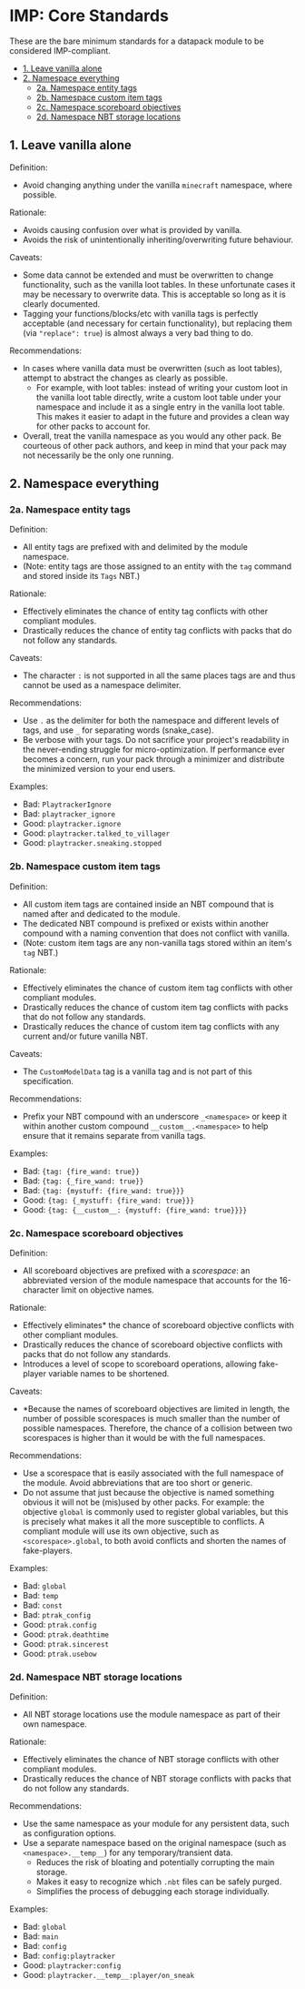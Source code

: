 # IMP: Core Standards

These are the bare minimum standards for a datapack module to be considered IMP-compliant.

- [1. Leave vanilla alone](#1-leave-vanilla-alone)
- [2. Namespace everything](#2-namespace-everything)
  - [2a. Namespace entity tags](#2a-namespace-entity-tags)
  - [2b. Namespace custom item tags](#2b-namespace-custom-item-tags)
  - [2c. Namespace scoreboard objectives](#2c-namespace-scoreboard-objectives)
  - [2d. Namespace NBT storage locations](#2d-namespace-NBT-storage-locations)

## 1. Leave vanilla alone

Definition:

- Avoid changing anything under the vanilla `minecraft` namespace, where possible.

Rationale:

- Avoids causing confusion over what is provided by vanilla.
- Avoids the risk of unintentionally inheriting/overwriting future behaviour.

Caveats:

- Some data cannot be extended and must be overwritten to change functionality, such as the vanilla loot tables. In these unfortunate cases it may be necessary to overwrite data. This is acceptable so long as it is clearly documented.
- Tagging your functions/blocks/etc with vanilla tags is perfectly acceptable (and necessary for certain functionality), but replacing them (via `"replace": true`) is almost always a very bad thing to do.

Recommendations:

- In cases where vanilla data must be overwritten (such as loot tables), attempt to abstract the changes as clearly as possible.
  - For example, with loot tables: instead of writing your custom loot in the vanilla loot table directly, write a custom loot table under your namespace and include it as a single entry in the vanilla loot table. This makes it easier to adapt in the future and provides a clean way for other packs to account for.
- Overall, treat the vanilla namespace as you would any other pack. Be courteous of other pack authors, and keep in mind that your pack may not necessarily be the only one running.

## 2. Namespace everything

### 2a. Namespace entity tags

Definition:

- All entity tags are prefixed with and delimited by the module namespace.
- (Note: entity tags are those assigned to an entity with the `tag` command and stored inside its `Tags` NBT.)

Rationale:

- Effectively eliminates the chance of entity tag conflicts with other compliant modules.
- Drastically reduces the chance of entity tag conflicts with packs that do not follow any standards.

Caveats:

- The character `:` is not supported in all the same places tags are and thus cannot be used as a namespace delimiter.

Recommendations:

- Use `.` as the delimiter for both the namespace and different levels of tags, and use `_` for separating words (snake_case).
- Be verbose with your tags. Do not sacrifice your project's readability in the never-ending struggle for micro-optimization. If performance ever becomes a concern, run your pack through a minimizer and distribute the minimized version to your end users.

Examples:

- Bad: `PlaytrackerIgnore`
- Bad: `playtracker_ignore`
- Good: `playtracker.ignore`
- Good: `playtracker.talked_to_villager`
- Good: `playtracker.sneaking.stopped`

### 2b. Namespace custom item tags

Definition:

- All custom item tags are contained inside an NBT compound that is named after and dedicated to the module.
- The dedicated NBT compound is prefixed or exists within another compound with a naming convention that does not conflict with vanilla.
- (Note: custom item tags are any non-vanilla tags stored within an item's `tag` NBT.)

Rationale:

- Effectively eliminates the chance of custom item tag conflicts with other compliant modules.
- Drastically reduces the chance of custom item tag conflicts with packs that do not follow any standards.
- Drastically reduces the chance of custom item tag conflicts with any current and/or future vanilla NBT.

Caveats:

- The `CustomModelData` tag is a vanilla tag and is not part of this specification.

Recommendations:

- Prefix your NBT compound with an underscore `_<namespace>` or keep it within another custom compound `__custom__.<namespace>` to help ensure that it remains separate from vanilla tags.

Examples:

- Bad: `{tag: {fire_wand: true}}`
- Bad: `{tag: {_fire_wand: true}}`
- Bad: `{tag: {mystuff: {fire_wand: true}}}`
- Good: `{tag: {_mystuff: {fire_wand: true}}}`
- Good: `{tag: {__custom__: {mystuff: {fire_wand: true}}}}`

### 2c. Namespace scoreboard objectives

Definition:

- All scoreboard objectives are prefixed with a _scorespace_: an abbreviated version of the module namespace that accounts for the 16-character limit on objective names.

Rationale:

- Effectively eliminates\* the chance of scoreboard objective conflicts with other compliant modules.
- Drastically reduces the chance of scoreboard objective conflicts with packs that do not follow any standards.
- Introduces a level of scope to scoreboard operations, allowing fake-player variable names to be shortened.

Caveats:

- \*Because the names of scoreboard objectives are limited in length, the number of possible scorespaces is much smaller than the number of possible namespaces. Therefore, the chance of a collision between two scorespaces is higher than it would be with the full namespaces.

Recommendations:

- Use a scorespace that is easily associated with the full namespace of the module. Avoid abbreviations that are too short or generic.
- Do not assume that just because the objective is named something obvious it will not be (mis)used by other packs. For example: the objective `global` is commonly used to register global variables, but this is precisely what makes it all the more susceptible to conflicts. A compliant module will use its own objective, such as `<scorespace>.global`, to both avoid conflicts and shorten the names of fake-players.

Examples:

- Bad: `global`
- Bad: `temp`
- Bad: `const`
- Bad: `ptrak_config`
- Good: `ptrak.config`
- Good: `ptrak.deathtime`
- Good: `ptrak.sincerest`
- Good: `ptrak.usebow`

### 2d. Namespace NBT storage locations

Definition:

- All NBT storage locations use the module namespace as part of their own namespace.

Rationale:

- Effectively eliminates the chance of NBT storage conflicts with other compliant modules.
- Drastically reduces the chance of NBT storage conflicts with packs that do not follow any standards.

Recommendations:

- Use the same namespace as your module for any persistent data, such as configuration options.
- Use a separate namespace based on the original namespace (such as `<namespace>.__temp__`) for any temporary/transient data.
  - Reduces the risk of bloating and potentially corrupting the main storage.
  - Makes it easy to recognize which `.nbt` files can be safely purged.
  - Simplifies the process of debugging each storage individually.

Examples:

- Bad: `global`
- Bad: `main`
- Bad: `config`
- Bad: `config:playtracker`
- Good: `playtracker:config`
- Good: `playtracker.__temp__:player/on_sneak`
